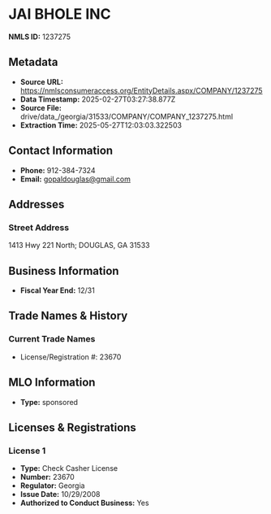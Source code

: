 # JAI BHOLE INC

**NMLS ID:** 1237275

## Metadata
- **Source URL:** https://nmlsconsumeraccess.org/EntityDetails.aspx/COMPANY/1237275
- **Data Timestamp:** 2025-02-27T03:27:38.877Z
- **Source File:** drive/data_/georgia/31533/COMPANY/COMPANY_1237275.html
- **Extraction Time:** 2025-05-27T12:03:03.322503

## Contact Information
- **Phone:** 912-384-7324
- **Email:** gopaldouglas@gmail.com

## Addresses
### Street Address
1413 Hwy 221 North; DOUGLAS, GA 31533

## Business Information
- **Fiscal Year End:** 12/31

## Trade Names & History
### Current Trade Names
- License/Registration #: 23670

## MLO Information
- **Type:** sponsored

## Licenses & Registrations

### License 1
- **Type:** Check Casher License
- **Number:** 23670
- **Regulator:** Georgia
- **Issue Date:** 10/29/2008
- **Authorized to Conduct Business:** Yes
